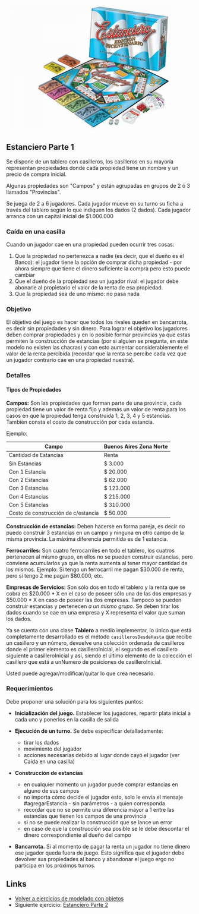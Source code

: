 ![estanciero](/images/estanciero.jpg)

## Estanciero Parte 1 

Se dispone de un tablero con casilleros, los casilleros en su mayoría representan propiedades donde cada propiedad tiene un nombre y un precio de compra inicial. 

Algunas propiedades son "Campos" y están agrupadas en grupos de 2 ó 3 llamados "Provincias". 

Se juega de 2 a 6 jugadores. Cada jugador mueve en su turno su ficha a través del tablero según lo que indiquen los dados (2 dados). Cada jugador arranca con un capital inicial de $1.000.000 

### Caída en una casilla 

Cuando un jugador cae en una propiedad pueden ocurrir tres cosas: 

1. Que la propiedad no pertenezca a nadie (es decir, que el dueño es el Banco): el jugador tiene la opción de comprar dicha propiedad - por ahora siempre que tiene el dinero suficiente la compra pero esto puede cambiar 
2. Que el dueño de la propiedad sea un jugador rival: el jugador debe abonarle al propietario el valor de la renta de esa propiedad. 
3. Que la propiedad sea de uno mismo: no pasa nada 

### Objetivo

El objetivo del juego es hacer que todos los rivales queden en bancarrota, es decir sin propiedades y sin dinero. 
Para lograr el objetivo los jugadores deben comprar propiedades y en lo posible formar provincias ya que estas permiten la construcción de estancias (por si alguien se pregunta, en este modelo no existen las chacras) y con esto aumentar considerablemente el valor de la renta percibida (recordar que la renta se percibe cada vez que un jugador contrario cae en una propiedad nuestra). 

### Detalles

#### Tipos de Propiedades

**Campos:** Son las propiedades que forman parte de una provincia, cada propiedad tiene un valor de renta fijo y además un valor de renta para los casos en que la propiedad tenga construida 1, 2, 3, 4 y 5 estancias. También consta el costo de construcción por cada estancia. 

Ejemplo:

| Campo | Buenos Aires Zona Norte |
| ----- | ----------------------- |
| Cantidad de Estancias | Renta |
| Sin Estancias | $ 3.000 |
| Con 1 Estancia | $ 20.000 | 
| Con 2 Estancias | $ 62.000 |
| Con 3 Estancias | $ 123.000 |
| Con 4 Estancias | $ 215.000 |
| Con 5 Estancias | $ 310.000 |
| Costo de construcción de c/estancia | $ 50.000 |

**Construcción de estancias:** Deben hacerse en forma pareja, es decir no puedo construir 3 estancias en un campo y ninguna en otro campo de la misma provincia. La máxima diferencia permitida es de 1 estancia.

**Ferrocarriles:** Son cuatro ferrocarriles en todo el tablero, los cuatros pertenecen al mismo grupo, en ellos no se pueden construir estancias, pero conviene acumularlos ya que la renta aumenta al tener mayor cantidad de los mismos. Ejemplo: Si tengo un ferrocarril me pagan $30.000 de renta, pero si tengo 2 me pagan $80.000, etc.

**Empresas de Servicios:** Son sólo dos en todo el tablero y la renta que se cobra es $20.000 * X en el caso de poseer sólo una de las dos empresas y $50.000 * X en caso de poseer las dos empresas. Tampoco se pueden construir estancias y pertenecen _a un mismo grupo_. Se deben tirar los dados cuando se cae en una empresa y X representa el valor que suman los dados.

Ya se cuenta con una clase **Tablero** a medio implementar, lo único que está completamente desarrollado es el método `casillerosDesdeHasta` que recibe un casillero y un número, devuelve una colección ordenada de casilleros donde el primer elemento es casilleroInicial, el segundo es el casillero siguiente a casilleroInicial y así, siendo el último elemento de la colección el casillero que está a unNumero de posiciones de casilleroInicial.

Usted puede agregar/modificar/quitar lo que crea necesario.

### Requerimientos 

Debe proponer una solución para los siguientes puntos: 

- **Inicialización del juego.** Establecer los jugadores, repartir plata inicial a cada uno y 
ponerlos en la casilla de salida 

- **Ejecución de un turno.** Se debe especificar detalladamente:
  - tirar los dados 
  - movimiento del jugador 
  - acciones necesarias debido al lugar donde cayó el jugador (ver Caída en una casilla) 

- **Construcción de estancias**
  - en cualquier momento un jugador puede comprar estancias en alguno de sus campos 
  - no importa cómo decide el jugador esto, solo le envía el mensaje #agregarEstancia - sin parámetros - a quien corresponda 
  - recordar que no se permite una diferencia mayor a 1 entre las estancias que tienen los campos de una provincia 
  - si no se puede realizar la construcción que se lance un error 
  - en caso de que la construcción sea posible se le debe descontar el dinero correspondiente al dueño del campo 

- **Bancarrota.** Si al momento de pagar la renta un jugador no tiene dinero ese jugador queda fuera de juego. Esto significa que el jugador debe devolver sus propiedades al banco y abandonar el juego ergo no participa en los próximos turnos. 

## Links

- [Volver a ejercicios de modelado con objetos](index.md)
- Siguiente ejercicio: [Estanciero Parte 2](estanciero2.md)
